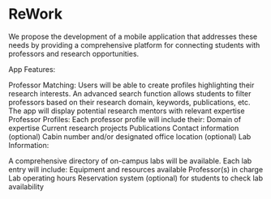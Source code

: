 # ReWork

We propose the development of a mobile application that addresses these needs by providing a comprehensive platform for connecting students with professors and research opportunities.

App Features:

Professor Matching:
Users will be able to create profiles highlighting their research interests.
An advanced search function allows students to filter professors based on their research domain, keywords, publications, etc.
The app will display potential research mentors with relevant expertise 
Professor Profiles:
Each professor profile will include their:
Domain of expertise
Current research projects
Publications
Contact information (optional)
Cabin number and/or designated office location (optional)
Lab Information:

A comprehensive directory of on-campus labs will be available.
Each lab entry will include:
Equipment and resources available
Professor(s) in charge
Lab operating hours
Reservation system (optional) for students to check lab availability
